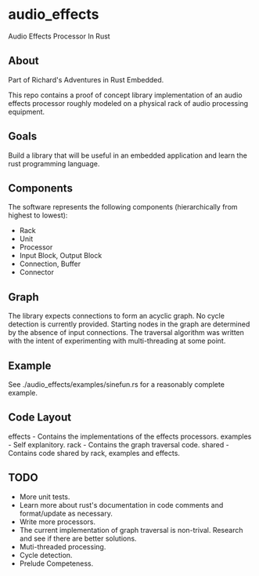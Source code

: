 # audio_effects
Audio Effects Processor In Rust

## About

Part of Richard's Adventures in Rust Embedded.

This repo contains a proof of concept library implementation of an audio effects processor roughly modeled on a physical rack of audio processing equipment.

## Goals

Build a library that will be useful in an embedded application and learn the rust programming language.

## Components

The software represents the following components (hierarchically from highest to lowest):

* Rack
* Unit
* Processor
* Input Block, Output Block
* Connection, Buffer
* Connector

## Graph

The library expects connections to form an acyclic graph. No cycle detection is currently provided. Starting nodes in the graph are determined by the absence of input connections. The traversal algorithm was written with the intent of experimenting with multi-threading at some point.

## Example

See ./audio_effects/examples/sinefun.rs for a reasonably complete example.

## Code Layout

effects - Contains the implementations of the effects processors.
examples - Self explanitory.
rack - Contains the graph traversal code.
shared - Contains code shared by rack, examples and effects.

## TODO 

* More unit tests. 
* Learn more about rust's documentation in code comments and format/update as necessary.
* Write more processors.
* The current implementation of graph traversal is non-trival. Research and see if there are better solutions.
* Muti-threaded processing.
* Cycle detection.
* Prelude Competeness.
